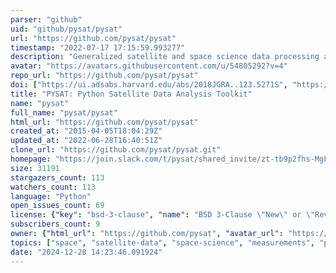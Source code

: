 ```yaml
---
parser: "github"
uid: "github/pysat/pysat"
url: "https://github.com/pysat/pysat"
timestamp: "2022-07-17 17:15:59.993277"
description: "Generalized satellite and space science data processing and file management. "
avatar: "https://avatars.githubusercontent.com/u/54805292?v=4"
repo_url: "https://github.com/pysat/pysat"
doi: ["https://ui.adsabs.harvard.edu/abs/2018JGRA..123.5271S", "https://ui.adsabs.harvard.edu/abs/2019ascl.soft08024S/abstract"]
title: "PYSAT: Python Satellite Data Analysis Toolkit"
name: "pysat"
full_name: "pysat/pysat"
html_url: "https://github.com/pysat/pysat"
created_at: "2015-04-05T18:04:29Z"
updated_at: "2022-06-28T16:40:51Z"
clone_url: "https://github.com/pysat/pysat.git"
homepage: "https://join.slack.com/t/pysat/shared_invite/zt-tb9p2fhs-MgFVmA6TwmBhfqpuZeD4rA"
size: 31191
stargazers_count: 113
watchers_count: 113
language: "Python"
open_issues_count: 69
license: {"key": "bsd-3-clause", "name": "BSD 3-Clause \"New\" or \"Revised\" License", "spdx_id": "BSD-3-Clause", "url": "https://api.github.com/licenses/bsd-3-clause", "node_id": "MDc6TGljZW5zZTU="}
subscribers_count: 9
owner: {"html_url": "https://github.com/pysat", "avatar_url": "https://avatars.githubusercontent.com/u/54805292?v=4", "login": "pysat", "type": "Organization"}
topics: ["space", "satellite-data", "space-science", "measurements", "python", "netcdf", "nasa-data", "science-research", "ionosphere", "magnetosphere", "thermosphere", "radar-measurements", "nasa", "cubesat", "plasma", "electric-fields"]
date: "2024-12-28 14:23:46.091924"
---
```

